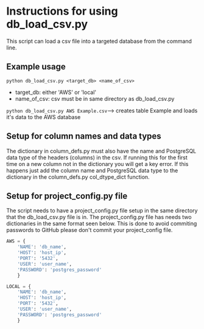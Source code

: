 # Instructions for using db_load_csv.py

This script can load a csv file into a targeted database from the command line.

## Example usage
  ```python db_load_csv.py <target_db> <name_of_csv>```
  - target_db: either 'AWS' or 'local'
  - name_of_csv: csv must be in same directory as db_load_csv.py
  
```python db_load_csv.py AWS Example.csv```--> creates table Example and loads it's data to the AWS database

## Setup for column names and data types   
The dictionary in column_defs.py must also have the name and PostgreSQL data type of the headers (columns) in the csv. If running this for the first time on a new column not in the dictionary you will get a key error. If this happens just add the column name and PostgreSQL data type to the dictionary in the column_defs.py col_dtype_dict function. 

## Setup for project_config.py file
The script needs to have a project_config.py file setup in the same directory that the db_load_csv.py file is in. The project_config.py file has needs two dictionaries in the same format seen below. This is done to avoid commiting passwords to GitHub please don't commit your project_config file. 

```python
AWS = {
    'NAME': 'db_name',
    'HOST': 'host_ip',
    'PORT': '5432',
    'USER': 'user_name',
    'PASSWORD': 'postgres_password'
    }

LOCAL = {
    'NAME': 'db_name',
    'HOST': 'host_ip',
    'PORT': '5432',
    'USER': 'user_name',
    'PASSWORD': 'postgres_password'
    }

```
 

